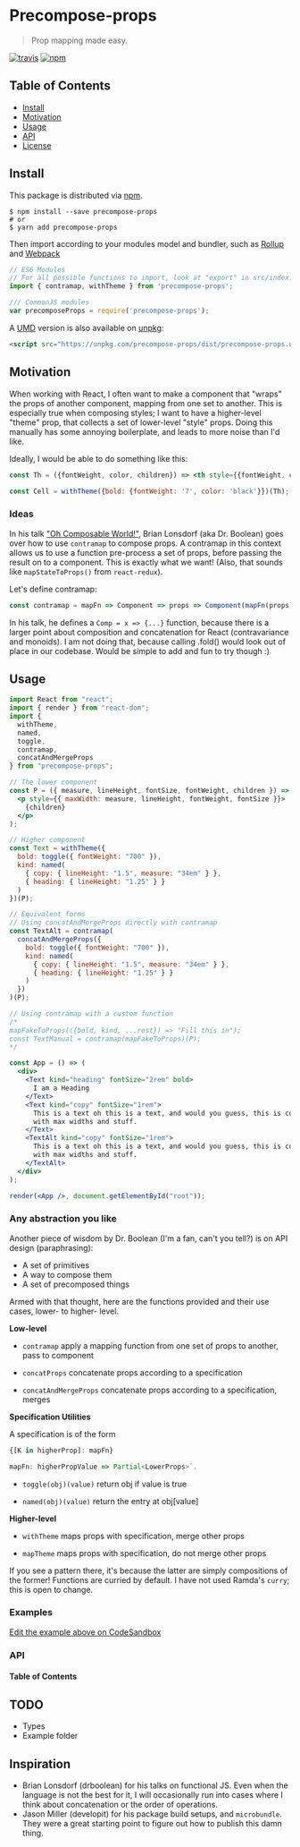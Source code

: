 # Precompose-props
> Prop mapping made easy.

[![travis](https://travis-ci.org/fpapado/precompose-props.svg?branch=master)](https://travis-ci.org/fpapado/precompose-props)
[![npm](https://img.shields.io/npm/v/precompose-props.svg)](https://www.npmjs.com/package/precompose-props)

## Table of Contents

-   [Install](#install)
-   [Motivation](#install)
-   [Usage](#usage)
-   [API](#api)
-   [License](#license)

## Install
This package is distributed via [npm](https://www.npmjs.com/get-npm).

```shell
$ npm install --save precompose-props
# or
$ yarn add precompose-props
```

Then import according to your modules model and bundler, such as [Rollup](https://rollupjs.org/guide/en) and [Webpack](https://webpack.js.org/)

```js
// ES6 Modules
// For all possible functions to import, look at "export" in src/index.js
import { contramap, withTheme } from 'precompose-props';

/// CommonJS modules
var precomposeProps = require('precompose-props');
```

A [UMD](https://github.com/umdjs/umd) version is also available on [unpkg](https://unpkg.com/):
```html
<script src="https://unpkg.com/precompose-props/dist/precompose-props.umd.js"></script>

```

## Motivation

When working with React, I often want to make a component that "wraps" the props of another component, mapping from one set to another.
This is especially true when composing styles; I want to have a higher-level "theme" prop, that collects a set of lower-level "style" props.
Doing this manually has some annoying boilerplate, and leads to more noise than I'd like.

Ideally, I would be able to do something like this:

```jsx
const Th = ({fontWeight, color, children}) => <th style={{fontWeight, color}}>{children}</th>;

const Cell = withTheme({bold: {fontWeight: '7', color: 'black'}})(Th);
```

### Ideas

In his talk ["Oh Composable World!"](https://www.youtube.com/watch?v=SfWR3dKnFIo), Brian Lonsdorf (aka Dr. Boolean) goes over how to use `contramap` to compose props.
A contramap in this context allows us to use a function pre-process a set of props, before passing the result on to a component. This is exactly what we want!
(Also, that sounds like `mapStateToProps()` from `react-redux`).

Let's define contramap:

```js
const contramap = mapFn => Component => props => Component(mapFn(props));
```

In his talk, he defines a `Comp = x => {...}` function, because there is a larger point about composition and concatenation for React (contravariance and monoids).
I am not doing that, because calling .fold() would look out of place in our codebase. 
Would be simple to add and fun to try though :)

## Usage
```jsx
import React from "react";
import { render } from "react-dom";
import {
  withTheme,
  named,
  toggle,
  contramap,
  concatAndMergeProps
} from "precompose-props";

// The lower component
const P = ({ measure, lineHeight, fontSize, fontWeight, children }) => (
  <p style={{ maxWidth: measure, lineHeight, fontWeight, fontSize }}>
    {children}
  </p>
);

// Higher component
const Text = withTheme({
  bold: toggle({ fontWeight: "700" }),
  kind: named(
    { copy: { lineHeight: "1.5", measure: "34em" } },
    { heading: { lineHeight: "1.25" } }
  )
})(P);

// Equivalent forms
// Using concatAndMergeProps directly with contramap
const TextAlt = contramap(
  concatAndMergeProps({
    bold: toggle({ fontWeight: "700" }),
    kind: named(
      { copy: { lineHeight: "1.5", measure: "34em" } },
      { heading: { lineHeight: "1.25" } }
    )
  })
)(P);

// Using contramap with a custom function
/*
mapFakeToProps(({bold, kind, ...rest}) => "Fill this in");
const TextManual = contramap(mapFakeToProps)(P);
*/

const App = () => (
  <div>
    <Text kind="heading" fontSize="2rem" bold>
      I am a Heading
    </Text>
    <Text kind="copy" fontSize="1rem">
      This is a text oh this is a text, and would you guess, this is copy text
      with max widths and stuff.
    </Text>
    <TextAlt kind="copy" fontSize="1rem">
      This is a text oh this is a text, and would you guess, this is copy text
      with max widths and stuff.
    </TextAlt>
  </div>
);

render(<App />, document.getElementById("root"));
```

### Any abstraction you like

Another piece of wisdom by Dr. Boolean (I'm a fan, can't you tell?) is on API design (paraphrasing):

-   A set of primitives
-   A way to compose them
-   A set of precomposed things

Armed with that thought, here are the functions provided and their use cases, lower- to higher- level.

**Low-level**

-   `contramap`
      apply a mapping function from one set of props to another, pass to component

-   `concatProps`
      concatenate props according to a specification

-   `concatAndMergeProps`
      concatenate props according to a specification, merges

**Specification Utilities**

A specification is of the form
```ts
{[K in higherProp]: mapFn}

mapFn: higherPropValue => Partial<LowerProps>`.
```

-   `toggle(obj)(value)`
      return obj if value is true

-   `named(obj)(value)`
      return the entry at obj[value]

**Higher-level**

-   `withTheme`
      maps props with specification, merge other props

-   `mapTheme`
      maps props with specification, do not merge other props

If you see a pattern there, it's because the latter are simply compositions of the former!
Functions are curried by default. I have not used Ramda's `curry`; this is open to change.

### Examples
[Edit the example above on CodeSandbox](https://codesandbox.io/s/0107ywo83l)

### API

<!-- Generated by documentation.js. Update this documentation by updating the source code. -->

#### Table of Contents

## TODO

-   Types
-   Example folder

## Inspiration
- Brian Lonsdorf (drboolean) for his talks on functional JS. Even when the language is not the best for it, I
will occasionally run into cases where I think about concatenation or the order of operations.
- Jason Miller (developit) for his package build setups, and `microbundle`. They were a great starting
point to figure out how to publish this damn thing.
